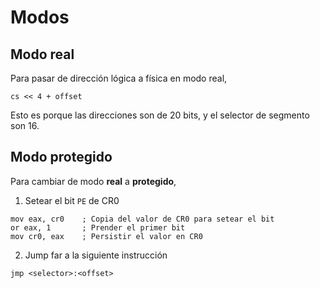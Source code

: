 # Modos

## Modo real

Para pasar de dirección lógica a física en modo real,

    cs << 4 + offset

Esto es porque las direcciones son de 20 bits, y el selector de segmento son 16.

## Modo protegido

Para cambiar de modo **real** a **protegido**,

1. Setear el bit `PE` de CR0

```x86asm
mov eax, cr0    ; Copia del valor de CR0 para setear el bit
or eax, 1       ; Prender el primer bit
mov cr0, eax    ; Persistir el valor en CR0
```

2. Jump far a la siguiente instrucción

```x86asm
jmp <selector>:<offset>
```
